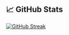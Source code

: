 ## &#x1f4c8; GitHub Stats

[![GitHub Streak](https://github-readme-streak-stats.herokuapp.com?user=peperc22&theme=tokyonight-duo&hide_border=true&mode=weekly)](https://git.io/streak-stats)
